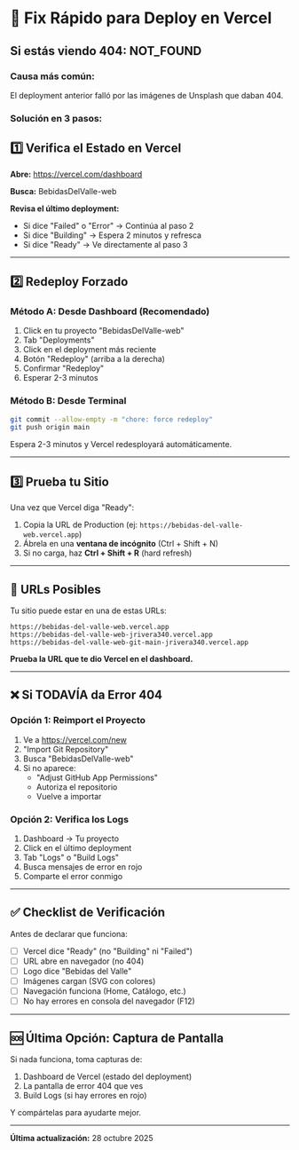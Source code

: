 # 🔧 Fix Rápido para Deploy en Vercel

## Si estás viendo 404: NOT_FOUND

### Causa más común:
El deployment anterior falló por las imágenes de Unsplash que daban 404.

### Solución en 3 pasos:

## 1️⃣ Verifica el Estado en Vercel

**Abre:** https://vercel.com/dashboard

**Busca:** BebidasDelValle-web

**Revisa el último deployment:**
- Si dice "Failed" o "Error" → Continúa al paso 2
- Si dice "Building" → Espera 2 minutos y refresca
- Si dice "Ready" → Ve directamente al paso 3

---

## 2️⃣ Redeploy Forzado

### Método A: Desde Dashboard (Recomendado)

1. Click en tu proyecto "BebidasDelValle-web"
2. Tab "Deployments"
3. Click en el deployment más reciente
4. Botón "Redeploy" (arriba a la derecha)
5. Confirmar "Redeploy"
6. Esperar 2-3 minutos

### Método B: Desde Terminal

```bash
git commit --allow-empty -m "chore: force redeploy"
git push origin main
```

Espera 2-3 minutos y Vercel redesployará automáticamente.

---

## 3️⃣ Prueba tu Sitio

Una vez que Vercel diga "Ready":

1. Copia la URL de Production (ej: `https://bebidas-del-valle-web.vercel.app`)
2. Ábrela en una **ventana de incógnito** (Ctrl + Shift + N)
3. Si no carga, haz **Ctrl + Shift + R** (hard refresh)

---

## 🎯 URLs Posibles

Tu sitio puede estar en una de estas URLs:

```
https://bebidas-del-valle-web.vercel.app
https://bebidas-del-valle-web-jrivera340.vercel.app
https://bebidas-del-valle-web-git-main-jrivera340.vercel.app
```

**Prueba la URL que te dio Vercel en el dashboard.**

---

## ❌ Si TODAVÍA da Error 404

### Opción 1: Reimport el Proyecto

1. Ve a https://vercel.com/new
2. "Import Git Repository"
3. Busca "BebidasDelValle-web"
4. Si no aparece:
   - "Adjust GitHub App Permissions"
   - Autoriza el repositorio
   - Vuelve a importar

### Opción 2: Verifica los Logs

1. Dashboard → Tu proyecto
2. Click en el último deployment
3. Tab "Logs" o "Build Logs"
4. Busca mensajes de error en rojo
5. Comparte el error conmigo

---

## ✅ Checklist de Verificación

Antes de declarar que funciona:

- [ ] Vercel dice "Ready" (no "Building" ni "Failed")
- [ ] URL abre en navegador (no 404)
- [ ] Logo dice "Bebidas del Valle"
- [ ] Imágenes cargan (SVG con colores)
- [ ] Navegación funciona (Home, Catálogo, etc.)
- [ ] No hay errores en consola del navegador (F12)

---

## 🆘 Última Opción: Captura de Pantalla

Si nada funciona, toma capturas de:

1. Dashboard de Vercel (estado del deployment)
2. La pantalla de error 404 que ves
3. Build Logs (si hay errores en rojo)

Y compártelas para ayudarte mejor.

---

**Última actualización:** 28 octubre 2025

